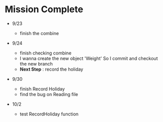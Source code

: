 # Mission Complete

* 9/23
    * finish the combine

* 9/24
    * finish checking combine
    * I wanna create the new object 'Weight' So I commit and checkout the new branch
    * <b>Next Step</b> : record the holiday

* 9/30
    * finish Record Holiday
    * find the bug on Reading file
* 10/2
    * test RecordHoliday function
    